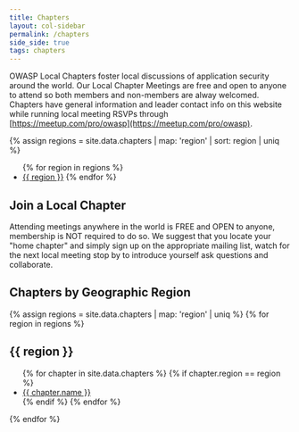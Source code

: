 ```yaml
---
title: Chapters
layout: col-sidebar
permalink: /chapters
side_side: true
tags: chapters
---
```


OWASP Local Chapters foster local discussions of application security around the world. Our Local Chapter Meetings are free and open to anyone to attend so both members and non-members are alway welcomed. Chapters have general information and leader contact info on this website while running local meeting RSVPs through [https://meetup.com/pro/owasp](https://meetup.com/pro/owasp).

{% assign regions = site.data.chapters | map: 'region' | sort: region | uniq %}
<ul>
    {% for region in regions %}
        <li><a href='#{{ region | remove: " " }}'>{{ region }}</a>
    {% endfor %}
</ul>


## Join a Local Chapter
Attending meetings anywhere in the world is FREE and OPEN to anyone, membership is NOT required to do so. We suggest that you locate your "home chapter" and simply sign up on the appropriate mailing list, watch for the next local meeting stop by to introduce yourself ask questions and collaborate.


## Chapters by Geographic Region

<div class='chapters-list'>
    {% assign regions = site.data.chapters | map: 'region' | uniq %}
    {% for region in regions %}
        <div class="region">
            <a name='{{ region | remove: " " }}'</a><h2>{{ region }}</h2>
            <ul>
            {% for chapter in site.data.chapters %}
                {% if chapter.region == region %} 
                    <li><a href='{{ chapter.url }}'>{{ chapter.name }}</a></li>
                {% endif %}
            {% endfor %}
            </ul>
        </div>
    {% endfor %}
</div>
